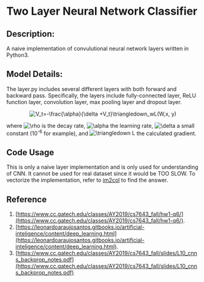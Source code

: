 # Two Layer Neural Network Classifier
## Description:

A naive implementation of convulutional neural network layers written in Python3.

## Model Details:
The layer.py includes several different layers with both forward and backward pass. Specifically, the layers include fully-connected layer, ReLU function layer, convolution layer, max pooling layer and dropout layer.

<p align="center">
  <img src="https://latex.codecogs.com/gif.latex?V_t=-\frac{\alpha}{\delta&space;&plus;V_t}\triangledown_wL(W,x,&space;y)" title="V_t=-\frac{\alpha}{\delta +V_t}\triangledown_wL(W,x, y)" />
</p>

where <img src="https://latex.codecogs.com/gif.latex?\rho" title="\rho" /> is the decay rate, <img src="https://latex.codecogs.com/gif.latex?\alpha" title="\alpha" /> the learning rate, <img src="https://latex.codecogs.com/gif.latex?\delta" title="\delta" /> a small constant (10<sup>-6</sup> for example), and <img src="https://latex.codecogs.com/gif.latex?\triangledown&space;L" title="\triangledown L" /> the calculated gradient.

## Code Usage
This is only a naive layer implementation and is only used for understanding of CNN. It cannot be used for real dataset since it would be TOO SLOW. To vectorize the implementation, refer to [im2col](https://leonardoaraujosantos.gitbooks.io/artificial-inteligence/content/making_faster.html) to find the answer.

## Reference
1. [https://www.cc.gatech.edu/classes/AY2019/cs7643_fall/hw1-q6/](https://www.cc.gatech.edu/classes/AY2019/cs7643_fall/hw1-q6/).
2. [https://leonardoaraujosantos.gitbooks.io/artificial-inteligence/content/deep_learning.html](https://leonardoaraujosantos.gitbooks.io/artificial-inteligence/content/deep_learning.html).
3. [https://www.cc.gatech.edu/classes/AY2019/cs7643_fall/slides/L10_cnns_backprop_notes.pdf](https://www.cc.gatech.edu/classes/AY2019/cs7643_fall/slides/L10_cnns_backprop_notes.pdf)
